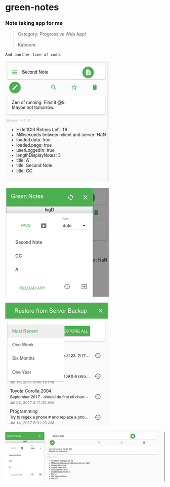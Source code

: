 # green-notes
### Note taking app for me

> Category: Progressive Web App!<br />  
> Kaboom.

    And another line of code.
![Mobile](https://github.com/kball8000/green-notes/blob/master/docs/GreenNotes-Mobile-2017JUL.png)

![Mobile-Menu](https://github.com/kball8000/green-notes/blob/master/docs/GreenNotes-Mobile-Menu-2017JUL.png)

![Mobile-Restore](https://github.com/kball8000/green-notes/blob/master/docs/GreenNotes-Mobile-Restore-2017JUL.png)

![LargeScreen](https://github.com/kball8000/green-notes/blob/master/docs/GreenNotes-LargeScreen-2017JUL.png)
